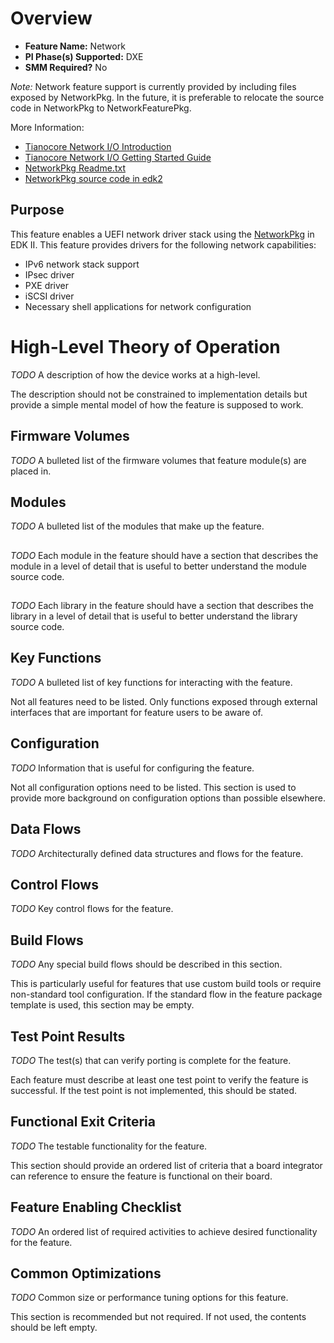 # Overview
* **Feature Name:** Network
* **PI Phase(s) Supported:** DXE
* **SMM Required?** No

_Note:_ Network feature support is currently provided by including files exposed by NetworkPkg. In the future,
it is preferable to relocate the source code in NetworkPkg to NetworkFeaturePkg.

More Information:
* [Tianocore Network I/O Introduction](https://github.com/tianocore/tianocore.github.io/wiki/Network-io)
* [Tianocore Network I/O Getting Started Guide](https://github.com/tianocore/tianocore.github.io/wiki/NetworkPkg-Getting-Started-Guide)
* [NetworkPkg Readme.txt](https://raw.githubusercontent.com/tianocore-docs/Docs/master/User_Docs/Readme_NetworkPkg.txt)
* [NetworkPkg source code in edk2](https://github.com/tianocore/edk2/tree/master/NetworkPkg)

## Purpose
This feature enables a UEFI network driver stack using the [NetworkPkg](https://github.com/tianocore/edk2/tree/master/NetworkPkg)
in EDK II. This feature provides drivers for the following network capabilities:
* IPv6 network stack support
* IPsec driver
* PXE driver
* iSCSI driver
* Necessary shell applications for network configuration

# High-Level Theory of Operation
*_TODO_*
A description of how the device works at a high-level.

The description should not be constrained to implementation details but provide a simple mental model of how the
feature is supposed to work.

## Firmware Volumes
*_TODO_*
A bulleted list of the firmware volumes that feature module(s) are placed in.

## Modules
*_TODO_*
A bulleted list of the modules that make up the feature.

## <Module Name>
*_TODO_*
Each module in the feature should have a section that describes the module in a level of detail that is useful
to better understand the module source code.

## <Library Name>
*_TODO_*
Each library in the feature should have a section that describes the library in a level of detail that is useful
to better understand the library source code.

## Key Functions
*_TODO_*
A bulleted list of key functions for interacting with the feature.

Not all features need to be listed. Only functions exposed through external interfaces that are important for feature
users to be aware of.

## Configuration
*_TODO_*
Information that is useful for configuring the feature.

Not all configuration options need to be listed. This section is used to provide more background on configuration
options than possible elsewhere.

## Data Flows
*_TODO_*
Architecturally defined data structures and flows for the feature.

## Control Flows
*_TODO_*
Key control flows for the feature.

## Build Flows
*_TODO_*
Any special build flows should be described in this section.

This is particularly useful for features that use custom build tools or require non-standard tool configuration. If the
standard flow in the feature package template is used, this section may be empty.

## Test Point Results
*_TODO_*
The test(s) that can verify porting is complete for the feature.

Each feature must describe at least one test point to verify the feature is successful. If the test point is not
implemented, this should be stated.

## Functional Exit Criteria
*_TODO_*
The testable functionality for the feature.

This section should provide an ordered list of criteria that a board integrator can reference to ensure the feature is
functional on their board.

## Feature Enabling Checklist
*_TODO_*
An ordered list of required activities to achieve desired functionality for the feature.

## Common Optimizations
*_TODO_*
Common size or performance tuning options for this feature.

This section is recommended but not required. If not used, the contents should be left empty.
